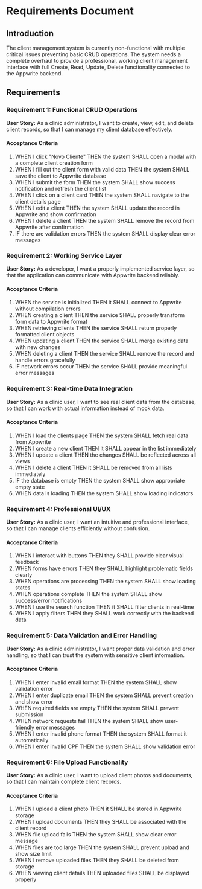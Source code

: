 # Requirements Document

## Introduction

The client management system is currently non-functional with multiple critical issues preventing basic CRUD operations. The system needs a complete overhaul to provide a professional, working client management interface with full Create, Read, Update, Delete functionality connected to the Appwrite backend.

## Requirements

### Requirement 1: Functional CRUD Operations

**User Story:** As a clinic administrator, I want to create, view, edit, and delete client records, so that I can manage my client database effectively.

#### Acceptance Criteria

1. WHEN I click "Novo Cliente" THEN the system SHALL open a modal with a complete client creation form
2. WHEN I fill out the client form with valid data THEN the system SHALL save the client to Appwrite database
3. WHEN I submit the form THEN the system SHALL show success notification and refresh the client list
4. WHEN I click on a client card THEN the system SHALL navigate to the client details page
5. WHEN I edit a client THEN the system SHALL update the record in Appwrite and show confirmation
6. WHEN I delete a client THEN the system SHALL remove the record from Appwrite after confirmation
7. IF there are validation errors THEN the system SHALL display clear error messages

### Requirement 2: Working Service Layer

**User Story:** As a developer, I want a properly implemented service layer, so that the application can communicate with Appwrite backend reliably.

#### Acceptance Criteria

1. WHEN the service is initialized THEN it SHALL connect to Appwrite without compilation errors
2. WHEN creating a client THEN the service SHALL properly transform form data to Appwrite format
3. WHEN retrieving clients THEN the service SHALL return properly formatted client objects
4. WHEN updating a client THEN the service SHALL merge existing data with new changes
5. WHEN deleting a client THEN the service SHALL remove the record and handle errors gracefully
6. IF network errors occur THEN the service SHALL provide meaningful error messages

### Requirement 3: Real-time Data Integration

**User Story:** As a clinic user, I want to see real client data from the database, so that I can work with actual information instead of mock data.

#### Acceptance Criteria

1. WHEN I load the clients page THEN the system SHALL fetch real data from Appwrite
2. WHEN I create a new client THEN it SHALL appear in the list immediately
3. WHEN I update a client THEN the changes SHALL be reflected across all views
4. WHEN I delete a client THEN it SHALL be removed from all lists immediately
5. IF the database is empty THEN the system SHALL show appropriate empty state
6. WHEN data is loading THEN the system SHALL show loading indicators

### Requirement 4: Professional UI/UX

**User Story:** As a clinic user, I want an intuitive and professional interface, so that I can manage clients efficiently without confusion.

#### Acceptance Criteria

1. WHEN I interact with buttons THEN they SHALL provide clear visual feedback
2. WHEN forms have errors THEN they SHALL highlight problematic fields clearly
3. WHEN operations are processing THEN the system SHALL show loading states
4. WHEN operations complete THEN the system SHALL show success/error notifications
5. WHEN I use the search function THEN it SHALL filter clients in real-time
6. WHEN I apply filters THEN they SHALL work correctly with the backend data

### Requirement 5: Data Validation and Error Handling

**User Story:** As a clinic administrator, I want proper data validation and error handling, so that I can trust the system with sensitive client information.

#### Acceptance Criteria

1. WHEN I enter invalid email format THEN the system SHALL show validation error
2. WHEN I enter duplicate email THEN the system SHALL prevent creation and show error
3. WHEN required fields are empty THEN the system SHALL prevent submission
4. WHEN network requests fail THEN the system SHALL show user-friendly error messages
5. WHEN I enter invalid phone format THEN the system SHALL format it automatically
6. WHEN I enter invalid CPF THEN the system SHALL show validation error

### Requirement 6: File Upload Functionality

**User Story:** As a clinic user, I want to upload client photos and documents, so that I can maintain complete client records.

#### Acceptance Criteria

1. WHEN I upload a client photo THEN it SHALL be stored in Appwrite storage
2. WHEN I upload documents THEN they SHALL be associated with the client record
3. WHEN file upload fails THEN the system SHALL show clear error message
4. WHEN files are too large THEN the system SHALL prevent upload and show size limit
5. WHEN I remove uploaded files THEN they SHALL be deleted from storage
6. WHEN viewing client details THEN uploaded files SHALL be displayed properly